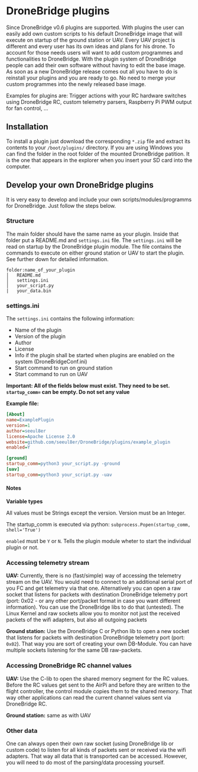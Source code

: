 # DroneBridge plugins
Since DroneBridge v0.6 plugins are supported. With plugins the user can easily add own custom scripts to his default DroneBridge image that will execute on startup of the ground station or UAV. Every UAV project is different and every user has its own ideas and plans for his drone. To account for those needs users will want to add custom programmes and functionalities to DroneBridge. With the plugin system of DroneBridge people can add their own software without having to edit the base image. As soon as a new DroneBridge release comes out all you have to do is reinstall your plugins and you are ready to go. No need to merge your custom programmes into the newly released base image.

Examples for plugins are: Trigger actions with your RC hardware switches using DroneBridge RC, custom telemetry parsers, Raspberry Pi PWM output for fan control, ...


## Installation
To install a plugin just download the corresponding ```*.zip``` file and extract its contents to your ```/boot/plugins/``` directory. If you are using Windows you can find the folder in the root folder of the mounted DroneBridge patition. It is the one that appears in the explorer when you insert your SD card into the computer.


## Develop your own DroneBridge plugins
It is very easy to develop and include your own scripts/modules/programms for DroneBridge. Just follow the steps below.

### Structure
The main folder should have the same name as your plugin. Inside that folder put a README.md and `settings.ini` file. The `settings.ini` will be read on startup by the DroneBridge plugin module. The file contains the commands to execute on either ground station or UAV to start the plugin. See further down for detailed information.

```
folder:name_of_your_plugin
│   README.md
│   settings.ini
│   your_script.py
|   your_data.bin
```

### settings.ini
The `settings.ini` contains the following information:

*   Name of the plugin
*   Version of the plugin
*   Author
*   License
*   Info if the plugin shall be started when plugins are enabled on the system (DroneBridgeConf.ini)
*   Start command to run on ground station
*   Start command to run on UAV

**Important: All of the fields below must exist. They need to be set. ```startup_comm=``` can be empty. Do not set any value**

**Example file:**
```INI
[About]
name=ExamplePlugin
version=1
author=seeul8er
license=Apache License 2.0
website=github.com/seeul8er/DroneBridge/plugins/example_plugin
enabled=Y

[ground]
startup_comm=python3 your_script.py -ground
[uav]
startup_comm=python3 your_script.py -uav
```
#### Notes
**Variable types**

All values must be Strings except the version. Version must be an Integer.

The startup_comm is executed via python: `subprocess.Popen(startup_comm, shell='True')`

`enabled` must be `Y` or `N`. Tells the plugin module wheter to start the individual plugin or not.

### Accessing telemetry stream
**UAV:** Currently, there is no (fast/simple) way of accessing the telemetry stream on the UAV. You would need to connect to an additional serial port of you FC and get telemetry via that one. Alternatively you can open a raw socket that listens for packets with destination DroneBridge telemetry port (port: 0x02 - or any other port/packet format in case you want different information). You can use the DroneBridge libs to do that (untested). The Linux Kernel and raw sockets allow you to monitor not just the received packets of the wifi adapters, but also all outgoing packets

**Ground station:** Use the DroneBridge C or Python lib to open a new socket that listens for packets with destination DroneBridge telemetry port (port: `0x02`). That way you are sort of creating your own DB-Module. You can have multiple sockets listening for the same DB raw-packets.

### Accessing DroneBridge RC channel values
**UAV:** Use the C-lib to open the shared memory segment for the RC values. Before the RC values get sent to the AirPi and before they are written to the flight controller, the control module copies them to the shared memory. That way other applications can read the current channel values sent via DroneBridge RC.

**Ground station:** same as with UAV

### Other data
One can always open their own raw socket (using DroneBridge lib or custom code) to listen for all kinds of packets sent or received via the wifi adapters. That way all data that is transported can be accessed. However, you will need to do most of the parsing/data processing yourself.
